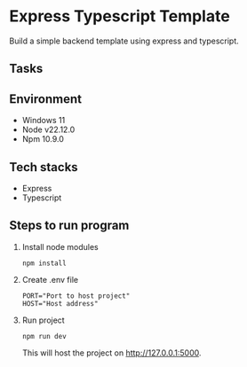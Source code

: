 # Express Typescript Template

Build a simple backend template using express and typescript.

## Tasks

## Environment

- Windows 11
- Node v22.12.0
- Npm 10.9.0

## Tech stacks

- Express
- Typescript

## Steps to run program

1. Install node modules

   ```shell
   npm install
   ```

2. Create .env file

   ```env
   PORT="Port to host project"
   HOST="Host address"
   ```

3. Run project
   ```shell
   npm run dev
   ```
   This will host the project on http://127.0.0.1:5000.
